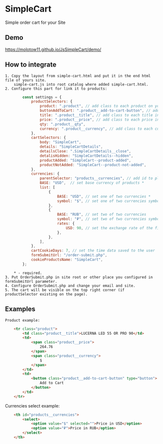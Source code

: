 # SimpleCart
Simple order cart for your Site

## Demo
https://molotow11.github.io/JsSimpleCart/demo/

## How to integrate
	1. Copy the layout from simple-cart.html and put it in the end html file of yours site.
		simple-cart.js into root catalog where added simple-cart.html.
	2. Configure this part for link it to products:
```javascript
		const settings = {
			productSelectors: {
				product: ".product", // add class to each product on your site *
				buttonAddToCart: ".product__add-to-cart-button", // add class to each button in your product *
				title: ".product__title", // add class to each title in your product *
				price: ".product__price", // add class to each price in your product *
				qty: ".product__qty",
				currency: ".product__currency", // add class to each currency in your product *
			},
			cartSelectors: {
				body: "SimpleCart",
				details: "SimpleCartDetails",
				detailsClose: ".SimpleCartDetails__close",
				detalisHidden: "SimpleCartDetails--hidden",
				productAdded: "SimpleCart--product-added",
				productNotAdded: "SimpleCart--product-not-added",
			},
			currencies: {
				parentSelector: "products__currencies", // add id to place in your site a currencies select
				BASE: "USD",  // set base currency of products *
				list: [
					{
						BASE: "USD", // set one of two currencies *
						symbol: "$", // set one of two currencies symbols *
					},
					{
						BASE: "RUB", // set two of two currencies
						symbol: "₽", // set two of two currencies symbols
						rates: {
							USD: 90, // set the exchange rate of the first currency to the second
						},
					},
				],
			},
			cartCookieDays: 7, // set the time data saved to the user
			formSubmitUrl: "/order-submit.php",
			cookieProductsName: "SimpleCart",
		};
```
		* - required.
	3. Put OrderSubmit.php in site root or other place you configured in formSubmitUrl parameter.
	4. Configure OrderSubmit.php and change your email and site.
	5. The cart will be visible on the top right corner (if productSelector existing on the page).

## Examples

	Product example:
```html
	<tr class="product">
		<td class="product__title">LUCERNA LED 55 OR PRO 90</td>
		<td>
			<span class="product__price">
				264.76
			</span>
			<span class="product__currency">
				$
			</span>
		</td>
		<td>
			<button class="product__add-to-cart-button" type="button">
				Add to Cart
			</button>
		</td>
	</tr>
```
Currencies select example:
```html
	<th id="products__currencies">
		<select>
			<option value="$" selected="">Price in USD</option>
			<option value="₽">Price in RUB</option>
		</select>
	</th>
```
